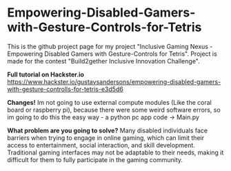 # Empowering-Disabled-Gamers-with-Gesture-Controls-for-Tetris
This is the github project page for my project "Inclusive Gaming Nexus - Empowering Disabled Gamers with Gesture-Controls for Tetris".
Project is made for the contest "Build2gether Inclusive Innovation Challenge".

**Full tutorial on Hackster.io**
https://www.hackster.io/gustavsandersons/empowering-disabled-gamers-with-gesture-controlls-for-tetris-e3d5d6

**Changes!**
Im not going to use external compute modules (Like the coral board or raspberry pi), because there were some weird software errors, so im going to do this the easy way - a python pc app
code -> Main.py

**What problem are you going to solve?**
Many disabled individuals face barriers when trying to engage in online gaming, which can limit their access to entertainment, social interaction, and skill development. Traditional gaming interfaces may not be adaptable to their needs, making it difficult for them to fully participate in the gaming community.

